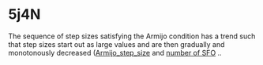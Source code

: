 # 5j4N
The sequence of step sizes satisfying the Armijo condition has a trend such that step sizes start out as large values and are then gradually and monotonously decreased ([Armijo_step_size](./decay_step_size.png) and [number of SFO](./CIFAR10_train_Kb_b.png) ..
